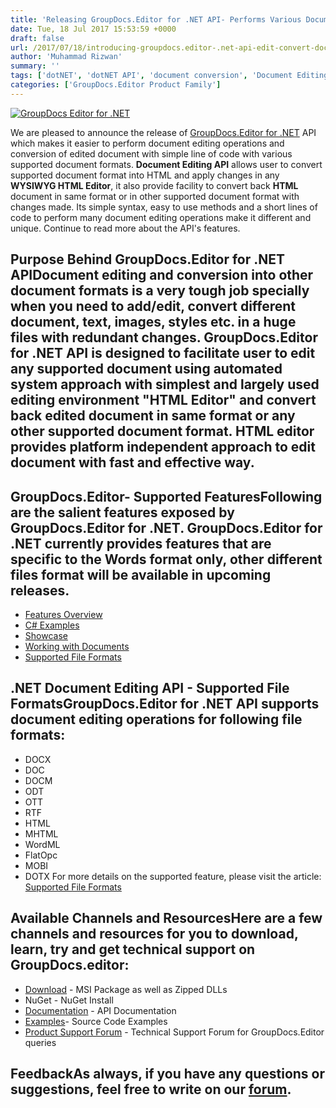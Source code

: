 ```yaml
---
title: 'Releasing GroupDocs.Editor for .NET API- Performs Various Document Editing Operations'
date: Tue, 18 Jul 2017 15:53:59 +0000
draft: false
url: /2017/07/18/introducing-groupdocs.editor-.net-api-edit-convert-document-way/
author: 'Muhammad Rizwan'
summary: ''
tags: ['dotNET', 'dotNET API', 'document conversion', 'Document Editing API', 'HTML Editor', 'Words']
categories: ['GroupDocs.Editor Product Family']
---
```


[![GroupDocs Editor for .NET](http://blog.groupdocs.com/wp-content/uploads/sites/4/2017/07/groupdocs-editor.png)](https://www.groupdocs.com/products/editor/net)

We are pleased to announce the release of [GroupDocs.Editor for .NET](https://www.groupdocs.com/products/editor/net) API which makes it easier to perform document editing operations and conversion of edited document with simple line of code with various supported document formats. **Document Editing API** allows user to convert supported document format into HTML and apply changes in any **WYSIWYG HTML Editor**, it also provide facility to convert back **HTML** document in same format or in other supported document format with changes made. Its simple syntax, easy to use methods and a short lines of code to perform many document editing operations make it different and unique. Continue to read more about the API's features.

## Purpose Behind GroupDocs.Editor for .NET APIDocument editing and conversion into other document formats is a very tough job specially when you need to add/edit, convert different document, text, images, styles etc. in a huge files with redundant changes. **GroupDocs.Editor for .NET API** is designed to facilitate user to edit any supported document using automated system approach with simplest and largely used editing environment "HTML Editor" and convert back edited document in same format or any other supported document format. HTML editor provides platform independent approach to edit document with fast and effective way.

## GroupDocs.Editor- Supported FeaturesFollowing are the salient features exposed by GroupDocs.Editor for .NET. GroupDocs.Editor for .NET currently provides features that are specific to the Words format only, other different files format will be available in upcoming releases.

*   [Features Overview](https://docs.groupdocs.com/display/editornet/Features+Overview)
*   [C# Examples](https://github.com/groupdocs-editor/GroupDocs.Editor-for-.NET/tree/master/Examples)
*   [Showcase](https://github.com/groupdocs-editor)
*   [Working with Documents](https://docs.groupdocs.com/editor/net)
*   [Supported File Formats](https://docs.groupdocs.com/display/editornet/Supported+Document+Formats)

## .NET Document Editing API - Supported File FormatsGroupDocs.Editor for .NET API supports document editing operations for following file formats:

*   DOCX
*   DOC
*   DOCM
*   ODT
*   OTT
*   RTF
*   HTML
*   MHTML
*   WordML
*   FlatOpc
*   MOBI
*   DOTX
For more details on the supported feature, please visit the article: [Supported File Formats](https://docs.groupdocs.com/display/editornet/Supported+Document+Formats)

## Available Channels and ResourcesHere are a few channels and resources for you to download, learn, try and get technical support on GroupDocs.editor:

*   [Download](https://downloads.groupdocs.com/editor/net "GroupDocs.Editor MSI") - MSI Package as well as Zipped DLLs
*   NuGet - NuGet Install
*   [Documentation](https://docs.groupdocs.com/display/editornet/Getting+Started "Editor API documentation") - API Documentation
*   [Examples](https://github.com/groupdocs-editor/GroupDocs.Editor-for-.NET "How to use Editor API")\- Source Code Examples
*   [Product Support Forum](https://forum.groupdocs.com/c/editor) - Technical Support Forum for GroupDocs.Editor queries

## FeedbackAs always, if you have any questions or suggestions, feel free to write on our [forum](https://forum.groupdocs.com/c/editor "Technical Support Forum").




